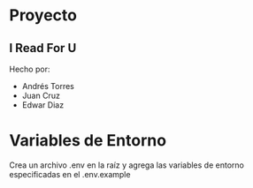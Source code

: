 # Proyecto
## I Read For U

Hecho por:
- Andrés Torres
- Juan Cruz
- Edwar Diaz

# Variables de Entorno

Crea un archivo .env en la raíz y agrega las variables de entorno especificadas en el .env.example